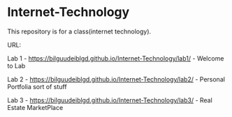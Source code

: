 # Internet-Technology
This repository is for a class(internet technology).

URL: 


Lab 1 - https://bilguudeiblgd.github.io/Internet-Technology/lab1/ - Welcome to Lab

Lab 2 - https://bilguudeiblgd.github.io/Internet-Technology/lab2/ - Personal Portfolia sort of stuff

Lab 3 - https://bilguudeiblgd.github.io/Internet-Technology/lab3/ - Real Estate MarketPlace
